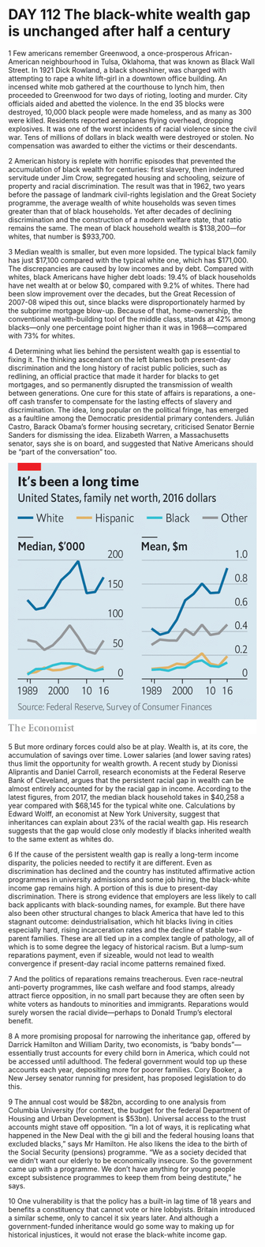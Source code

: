 # DAY 112  The black-white wealth gap is unchanged after half a century
1 Few americans remember Greenwood, a once-prosperous African-American neighbourhood in Tulsa, Oklahoma, that was known as Black Wall Street. In 1921 Dick Rowland, a black shoeshiner, was charged with attempting to rape a white lift-girl in a downtown office building. An incensed white mob gathered at the courthouse to lynch him, then proceeded to Greenwood for two days of rioting, looting and murder. City officials aided and abetted the violence. In the end 35 blocks were destroyed, 10,000 black people were made homeless, and as many as 300 were killed. Residents reported aeroplanes flying overhead, dropping explosives. It was one of the worst incidents of racial violence since the civil war. Tens of millions of dollars in black wealth were destroyed or stolen. No compensation was awarded to either the victims or their descendants.

2 American history is replete with horrific episodes that prevented the accumulation of black wealth for centuries: first slavery, then indentured servitude under Jim Crow, segregated housing and schooling, seizure of property and racial discrimination. The result was that in 1962, two years before the passage of landmark civil-rights legislation and the Great Society programme, the average wealth of white households was seven times greater than that of black households. Yet after decades of declining discrimination and the construction of a modern welfare state, that ratio remains the same. The mean of black household wealth is $138,200—for whites, that number is $933,700.

3 Median wealth is smaller, but even more lopsided. The typical black family has just $17,100 compared with the typical white one, which has $171,000. The discrepancies are caused by low incomes and by debt. Compared with whites, black Americans have higher debt loads: 19.4% of black households have net wealth at or below $0, compared with 9.2% of whites. There had been slow improvement over the decades, but the Great Recession of 2007-08 wiped this out, since blacks were disproportionately harmed by the subprime mortgage blow-up. Because of that, home-ownership, the conventional wealth-building tool of the middle class, stands at 42% among blacks—only one percentage point higher than it was in 1968—compared with 73% for whites.

4 Determining what lies behind the persistent wealth gap is essential to fixing it. The thinking ascendant on the left blames both present-day discrimination and the long history of racist public policies, such as redlining, an official practice that made it harder for blacks to get mortgages, and so permanently disrupted the transmission of wealth between generations. One cure for this state of affairs is reparations, a one-off cash transfer to compensate for the lasting effects of slavery and discrimination. The idea, long popular on the political fringe, has emerged as a faultline among the Democratic presidential primary contenders. Julián Castro, Barack Obama’s former housing secretary, criticised Senator Bernie Sanders for dismissing the idea. Elizabeth Warren, a Massachusetts senator, says she is on board, and suggested that Native Americans should be “part of the conversation” too.

![](./img/boxcnJK31e4AnwQUPLMSkKZCsAh.png)

5 But more ordinary forces could also be at play. Wealth is, at its core, the accumulation of savings over time. Lower salaries (and lower saving rates) thus limit the opportunity for wealth growth. A recent study by Dionissi Aliprantis and Daniel Carroll, research economists at the Federal Reserve Bank of Cleveland, argues that the persistent racial gap in wealth can be almost entirely accounted for by the racial gap in income. According to the latest figures, from 2017, the median black household takes in $40,258 a year compared with $68,145 for the typical white one. Calculations by Edward Wolff, an economist at New York University, suggest that inheritances can explain about 23% of the racial wealth gap. His research suggests that the gap would close only modestly if blacks inherited wealth to the same extent as whites do.

6 If the cause of the persistent wealth gap is really a long-term income disparity, the policies needed to rectify it are different. Even as discrimination has declined and the country has instituted affirmative action programmes in university admissions and some job hiring, the black-white income gap remains high. A portion of this is due to present-day discrimination. There is strong evidence that employers are less likely to call back applicants with black-sounding names, for example. But there have also been other structural changes to black America that have led to this stagnant outcome: deindustrialisation, which hit blacks living in cities especially hard, rising incarceration rates and the decline of stable two-parent families. These are all tied up in a complex tangle of pathology, all of which is to some degree the legacy of historical racism. But a lump-sum reparations payment, even if sizeable, would not lead to wealth convergence if present-day racial income patterns remained fixed.

7 And the politics of reparations remains treacherous. Even race-neutral anti-poverty programmes, like cash welfare and food stamps, already attract fierce opposition, in no small part because they are often seen by white voters as handouts to minorities and immigrants. Reparations would surely worsen the racial divide—perhaps to Donald Trump’s electoral benefit.

8 A more promising proposal for narrowing the inheritance gap, offered by Darrick Hamilton and William Darity, two economists, is “baby bonds”—essentially trust accounts for every child born in America, which could not be accessed until adulthood. The federal government would top up these accounts each year, depositing more for poorer families. Cory Booker, a New Jersey senator running for president, has proposed legislation to do this.

9 The annual cost would be $82bn, according to one analysis from Columbia University (for context, the budget for the federal Department of Housing and Urban Development is $53bn). Universal access to the trust accounts might stave off opposition. “In a lot of ways, it is replicating what happened in the New Deal with the gi bill and the federal housing loans that excluded blacks,” says Mr Hamilton. He also likens the idea to the birth of the Social Security (pensions) programme. “We as a society decided that we didn’t want our elderly to be economically insecure. So the government came up with a programme. We don’t have anything for young people except subsistence programmes to keep them from being destitute,” he says.

10 One vulnerability is that the policy has a built-in lag time of 18 years and benefits a constituency that cannot vote or hire lobbyists. Britain introduced a similar scheme, only to cancel it six years later. And although a government-funded inheritance would go some way to making up for historical injustices, it would not erase the black-white income gap.


